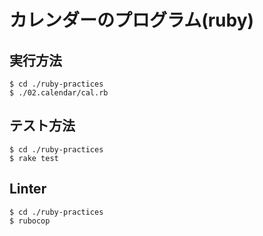# カレンダーのプログラム(ruby)

## 実行方法

```
$ cd ./ruby-practices
$ ./02.calendar/cal.rb
```

## テスト方法

```
$ cd ./ruby-practices
$ rake test
```

## Linter

```
$ cd ./ruby-practices
$ rubocop
```
